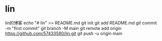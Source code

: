 # lin
lin的博客
echo "# lin" >> README.md
git init
git add README.md
git commit -m "first commit"
git branch -M main
git remote add origin https://github.com/57433580/lin.git
git push -u origin main
